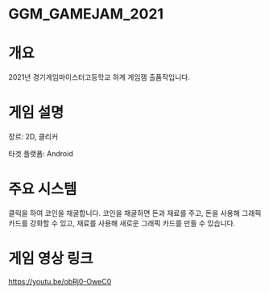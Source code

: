 # GGM_GAMEJAM_2021

개요
===
2021년 경기게임마이스터고등학교 하계 게임잼 출품작입니다.

게임 설명
===
장르: 2D, 클리커

타겟 플랫폼: Android

주요 시스템
===
클릭을 하여 코인을 채굴합니다.
코인을 채굴하면 돈과 재료를 주고,
돈을 사용해 그래픽 카드를 강화할 수 있고,
재료를 사용해 새로운 그래픽 카드를 만들 수 있습니다.

게임 영상 링크
===
https://youtu.be/obRj0-OweC0
